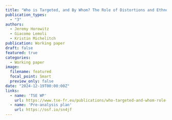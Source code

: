 ```yaml
---
title: "Who is Targeted, and By Whom? The Role of Distortions and Ethno-partisanship in Normative Evaluations of Clientelism"
publication_types:
  - "3"
authors:
  - Jeremy Horowitz
  - Giacomo Lemoli
  - Kristin Michelitch
publication: Working paper
draft: false
featured: true
categories:
  - Working paper
image:
  filename: featured
  focal_point: Smart
  preview_only: false
date: "2024-12-19T00:00:00Z"
links:
  - name: 'TSE WP'
    url: https://www.tse-fr.eu/publications/who-targeted-and-whom-role-distortions-and-ethno-partisanship-normative-evaluations-clientelism
  - name: 'Pre-analysis plan'
    url: https://osf.io/sn4jf
---
```

